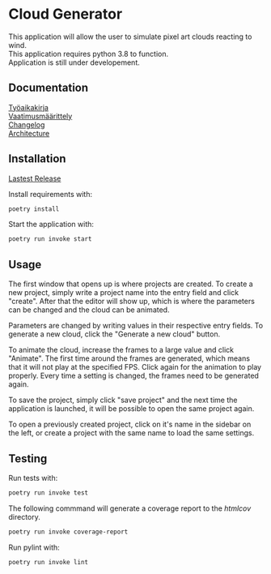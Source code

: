 # **Cloud Generator**

This application will allow the user to simulate pixel art clouds reacting to wind.  
This application requires python 3.8 to function.  
Application is still under developement.  

## Documentation  
[Työaikakirja](dokumentaatio/tyoaikakirja.md)  
[Vaatimusmäärittely](dokumentaatio/vaatimusmaarittely.md)  
[Changelog](dokumentaatio/changelog.md)  
[Architecture](dokumentaatio/arkkitehtuuri.md)

## Installation  
[Lastest Release](https://github.com/Pur-Pul/ot-harjoitustyo/releases/tag/1.1.0)  

Install requirements with:  
```bash
poetry install
```

Start the application with:  
```bash
poetry run invoke start
```
## Usage
The first window that opens up is where projects are created. To create a new project, simply write a project name into the entry field and click "create". After that the editor will show up, which is where the parameters can be changed and the cloud can be animated.

Parameters are changed by writing values in their respective entry fields. To generate a new cloud, click the "Generate a new cloud" button.  

To animate the cloud, increase the frames to a large value and click "Animate". The first time around the frames are generated, which means that it will not play at the specified FPS. Click again for the animation to play properly. Every time a setting is changed, the frames need to be generated again.  

To save the project, simply click "save project" and the next time the application is launched, it will be possible to open the same project again.  

To open a previously created project, click on it's name in the sidebar on the left, or create a project with the same name to load the same settings.

## Testing  
Run tests with:  
```bash
poetry run invoke test
```

The following commmand will generate a coverage report to the _htmlcov_ directory.  
```bash
poetry run invoke coverage-report
```

Run pylint with:
```bash
poetry run invoke lint
```
